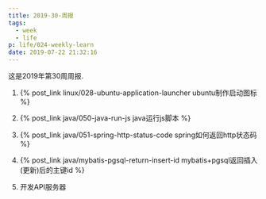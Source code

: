 ```yaml
---
title: 2019-30-周报
tags:
  - week
  - life
p: life/024-weekly-learn
date: 2019-07-22 21:32:16
---
```


这是2019年第30周周报.

1. {% post_link  linux/028-ubuntu-application-launcher ubuntu制作启动图标 %}

2. {% post_link java/050-java-run-js java运行js脚本 %}

3. {% post_link java/051-spring-http-status-code spring如何返回http状态码 %}

4. {% post_link java/mybatis-pgsql-return-insert-id mybatis+pgsql返回插入(更新)后的主键id %}

5. 开发API服务器


